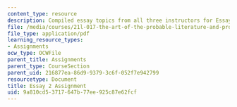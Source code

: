 ```yaml
---
content_type: resource
description: Compiled essay topics from all three instructors for Essay 2.
file: /media/courses/21l-017-the-art-of-the-probable-literature-and-probability-spring-2008/9a810cd53717647b77ee925c87e62fcf_essay2_compiled.pdf
file_type: application/pdf
learning_resource_types:
- Assignments
ocw_type: OCWFile
parent_title: Assignments
parent_type: CourseSection
parent_uid: 216877ea-86d9-9379-3c6f-052f7e942799
resourcetype: Document
title: Essay 2 Assignment
uid: 9a810cd5-3717-647b-77ee-925c87e62fcf
---
```

